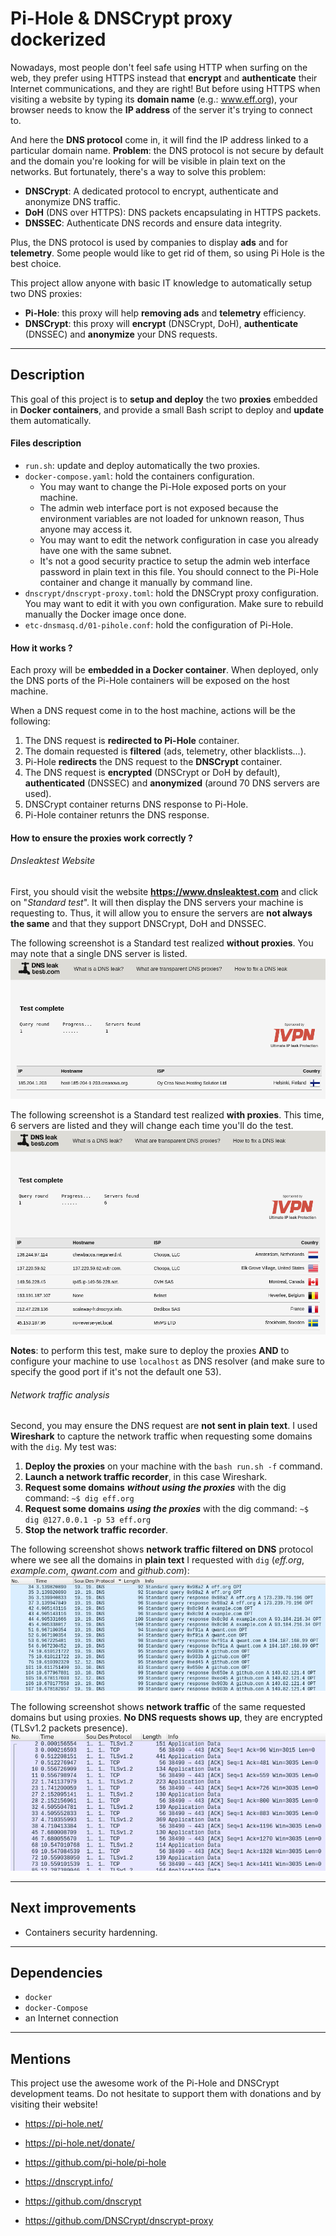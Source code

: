 # Pi-Hole & DNSCrypt proxy dockerized

Nowadays, most people don't feel safe using HTTP when surfing on the web, they prefer using HTTPS instead that **encrypt** and **authenticate** their Internet communications, and they are right! But before using HTTPS when visiting a website by typing its **domain name** (e.g.: www.eff.org), your browser needs to know the **IP address** of the server it's trying to connect to.

And here the **DNS protocol** come in, it will find the IP address linked to a particular domain name. **Problem**:  the DNS protocol is not secure by default and the domain you're looking for will be visible in plain text on the networks. But fortunately, there's a way to solve this problem:
- **DNSCrypt**: A dedicated protocol to encrypt, authenticate and anonymize DNS traffic.
- **DoH** (DNS over HTTPS): DNS packets encapsulating in HTTPS packets.
- **DNSSEC**: Authenticate DNS records and ensure data integrity.

Plus, the DNS protocol is used by companies to display **ads** and for **telemetry**. Some people would like to get rid of them, so using Pi Hole is the best choice.

This project allow anyone with basic IT knowledge to automatically setup two DNS proxies:
- **Pi-Hole**: this proxy will help **removing ads** and **telemetry** efficiency.
- **DNSCrypt**: this proxy will **encrypt** (DNSCrypt, DoH), **authenticate** (DNSSEC) and **anonymize** your DNS requests.

---

## Description

This goal of this project is to **setup and deploy** the two **proxies** embedded in **Docker containers**, and provide a small Bash script to deploy and **update** them automatically.

#### Files description

- `run.sh`: update and deploy automatically the two proxies.
- `docker-compose.yaml`: hold the containers configuration.
  - You may want to change the Pi-Hole exposed ports on your machine.
  - The admin web interface port is not exposed because the environment variables are not loaded for unknown reason, Thus anyone may access it.
  - You may want to edit the network configuration in case you already have one with the same subnet.
  - It's not a good security practice to setup the admin web interface password in plain text in this file. You should connect to the Pi-Hole container and change it manually by command line.
- `dnscrypt/dnscrypt-proxy.toml`: hold the DNSCrypt proxy configuration. You may want to edit it with you own configuration. Make sure to rebuild manually the Docker image once done.
- `etc-dnsmasq.d/01-pihole.conf`: hold the configuration of Pi-Hole.


#### How it works ?

Each proxy will be **embedded in a Docker container**. When deployed, only the DNS ports of the Pi-Hole containers will be exposed on the host machine.

When a DNS request come in to the host machine, actions will be the following:
1. The DNS request is **redirected to Pi-Hole** container.
2. The domain requested is **filtered** (ads, telemetry, other blacklists...).
3. Pi-Hole **redirects** the DNS request to the **DNSCrypt** container.
4. The DNS request is **encrypted** (DNSCrypt or DoH by default), **authenticated** (DNSSEC) and **anonymized** (around 70 DNS servers are used).
5. DNSCrypt container returns DNS response to Pi-Hole.
6. Pi-Hole container retunrs the DNS response.


#### How to ensure the proxies work correctly ?

###### Dnsleaktest Website
First, you should visit the website **https://www.dnsleaktest.com** and click on "*Standard test*". It will then display the DNS servers your machine is requesting to. Thus, it will allow you to ensure the servers are **not always the same** and that they support DNSCrypt, DoH and DNSSEC.

The following screenshot is a Standard test realized **without proxies**. You may note that a single DNS server is listed.
![Dnsleaktest standard test results without proxies](./Screenshots/dnsleaktest_noproxy.png)

The following screenshot is a Standard test realized **with proxies**. This time, 6 servers are listed and they will change each time you'll do the test.
![Dnsleaktest standard test results with proxies](./Screenshots/dnsleaktest_proxy.png)

**Notes**: to perform this test, make sure to deploy the proxies **AND** to configure your machine to use `localhost` as DNS resolver (and make sure to specify the good port if it's not the default one 53).

###### Network traffic analysis
Second, you may ensure the DNS request are **not sent in plain text**. I used **Wireshark** to capture the network traffic when requesting some domains with the `dig`. My test was:
1. **Deploy the proxies** on your machine with the `bash run.sh -f` command.
2. **Launch a network traffic recorder**, in this case Wireshark.
3. **Request some domains** ***without using the proxies*** with the dig command: `~$ dig eff.org`
4. **Request some domains** ***using the proxies*** with the dig command: `~$ dig @127.0.0.1 -p 53 eff.org`
5. **Stop the network traffic recorder**.

The following screenshot shows **network traffic filtered on DNS** protocol where we see all the domains in **plain text** I requested with `dig` (*eff.org*, *example.com*, *qwant.com* and *github.com*):
![DNS traffic without proxies](./Screenshots/dnstraffic_noproxy.png)

The following screenshot shows **network traffic** of the same requested domains but using proxies. **No DNS requests shows up**, they are encrypted (TLSv1.2 packets presence).
![DNS traffic with proxies](./Screenshots/dnstraffic_proxy.png)

---

## Next improvements

- Containers security hardenning.

---

## Dependencies

- `docker`
- `docker-Compose`
- an Internet connection

---

## Mentions
This project use the awesome work of the Pi-Hole and DNSCrypt development teams. Do not hesitate to support them with donations and by visiting their website!
- https://pi-hole.net/
- https://pi-hole.net/donate/
- https://github.com/pi-hole/pi-hole


- https://dnscrypt.info/
- https://github.com/dnscrypt
- https://github.com/DNSCrypt/dnscrypt-proxy
